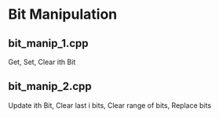 # Bit Manipulation

## bit_manip_1.cpp
 Get, Set, Clear ith Bit

## bit_manip_2.cpp
 Update ith Bit, Clear last i bits, Clear range of bits, Replace bits